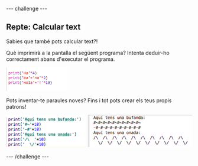 --- challenge ---

## Repte: Calcular text

Sabies que també pots calcular text?!

Què imprimirà a la pantalla el següent programa? Intenta deduir-ho correctament abans d'executar el programa.

![captura de pantalla](images/me-text-calc.png)

Pots inventar-te paraules noves? Fins i tot pots crear els teus propis patrons!

![captura de pantalla](images/me-patterns.png)

--- /challenge ---